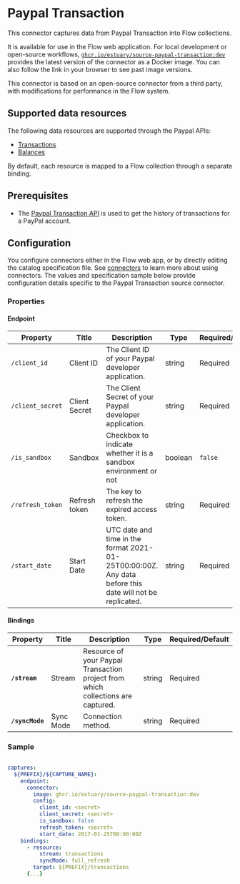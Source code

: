 
# Paypal Transaction

This connector captures data from Paypal Transaction into Flow collections.

It is available for use in the Flow web application. For local development or open-source workflows, [`ghcr.io/estuary/source-paypal-transaction:dev`](https://ghcr.io/estuary/source-paypal-transaction:dev) provides the latest version of the connector as a Docker image. You can also follow the link in your browser to see past image versions.

This connector is based on an open-source connector from a third party, with modifications for performance in the Flow system.

## Supported data resources

The following data resources are supported through the Paypal APIs:

* [Transactions](https://developer.paypal.com/docs/api/transaction-search/v1/#transactions)
* [Balances](https://developer.paypal.com/docs/api/transaction-search/v1/#balances)

By default, each resource is mapped to a Flow collection through a separate binding.

## Prerequisites

* The [Paypal Transaction API](https://developer.paypal.com/docs/api/transaction-search/v1/) is used to get the history of transactions for a PayPal account.

## Configuration

You configure connectors either in the Flow web app, or by directly editing the catalog specification file.
See [connectors](../../../concepts/connectors.md#using-connectors) to learn more about using connectors. The values and specification sample below provide configuration details specific to the Paypal Transaction source connector.

### Properties

#### Endpoint

| Property | Title | Description | Type | Required/Default |
|---|---|---|---|---|
| `/client_id` | Client ID | The Client ID of your Paypal developer application. | string | Required |
| `/client_secret` | Client Secret | The Client Secret of your Paypal developer application. | string | Required |
| `/is_sandbox` | Sandbox | Checkbox to indicate whether it is a sandbox environment or not | boolean | `false` |
| `/refresh_token` | Refresh token | The key to refresh the expired access token. | string | Required |
| `/start_date` | Start Date | UTC date and time in the format 2021-01-25T00:00:00Z. Any data before this date will not be replicated. | string | Required |

#### Bindings

| Property | Title | Description | Type | Required/Default |
|---|---|---|---|---|
| **`/stream`** | Stream | Resource of your Paypal Transaction project from which collections are captured. | string | Required |
| **`/syncMode`** | Sync Mode | Connection method. | string | Required |

### Sample

```yaml

captures:
  ${PREFIX}/${CAPTURE_NAME}:
    endpoint:
      connector:
        image: ghcr.io/estuary/source-paypal-transaction:dev
        config:
          client_id: <secret>
          client_secret: <secret>
          is_sandbox: false
          refresh_token: <secret>
          start_date: 2017-01-25T00:00:00Z
    bindings:
      - resource:
          stream: transactions
          syncMode: full_refresh
        target: ${PREFIX}/transactions
      {...}
```
